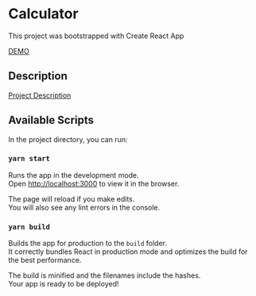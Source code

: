 # Calculator 

This project was bootstrapped with Create React App

[DEMO](https://clclator.firebaseapp.com/)

## Description

[Project Description](https://www.freecodecamp.org/learn/front-end-development-libraries/front-end-development-libraries-projects/build-a-javascript-calculator)

## Available Scripts

In the project directory, you can run:

### `yarn start`

Runs the app in the development mode.\
Open [http://localhost:3000](http://localhost:3000) to view it in the browser.

The page will reload if you make edits.\
You will also see any lint errors in the console.

### `yarn build`

Builds the app for production to the `build` folder.\
It correctly bundles React in production mode and optimizes the build for the best performance.

The build is minified and the filenames include the hashes.\
Your app is ready to be deployed!

